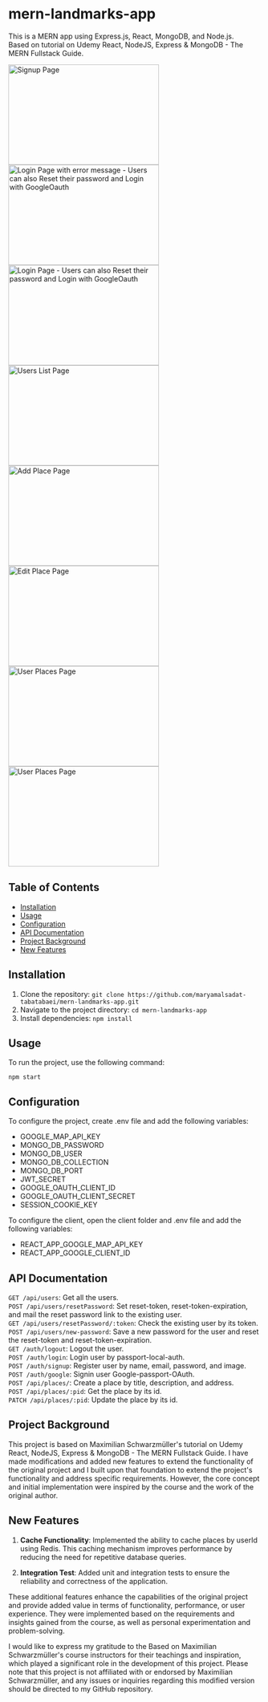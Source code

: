 
# mern-landmarks-app

This is a MERN app using Express.js, React, MongoDB, and Node.js.<br>
Based on tutorial on Udemy React, NodeJS, Express & MongoDB - The MERN Fullstack Guide.

<img src="https://github.com/maryamalsadat-tabatabaei/mern-e-commerce-app/assets/87692864/6b4b01c0-2bf8-4b06-8fd1-b416a00ae168" alt="Signup Page" width="300" height="200">
<img src="https://github.com/maryamalsadat-tabatabaei/mern-e-commerce-app/assets/87692864/156decb6-8f3a-47e7-a760-0a29195acb72" alt="Login Page with error message - Users can also Reset their password and Login with GoogleOauth" width="300" height="200">
<img src="https://github.com/maryamalsadat-tabatabaei/mern-e-commerce-app/assets/87692864/1c4d17f7-0742-4273-9a65-ccb93db47ed1" alt="Login Page - Users can also Reset their password and Login with GoogleOauth" width="300" height="200">
<img src="https://github.com/maryamalsadat-tabatabaei/mern-e-commerce-app/assets/87692864/25d7e94b-a21d-4b2f-babb-69bd64041073" alt="Users List Page" width="300" height=200">
<img src="https://github.com/maryamalsadat-tabatabaei/mern-e-commerce-app/assets/87692864/514328d4-34c8-4936-9d6e-ca4933191730" alt="Add Place Page" width="300" height="200">
<img src="https://github.com/maryamalsadat-tabatabaei/mern-e-commerce-app/assets/87692864/5ef6dd16-31ea-4937-b7f6-0f0e316e0c10" alt="Edit Place Page" width="300" height="200">
<img src="https://github.com/maryamalsadat-tabatabaei/mern-e-commerce-app/assets/87692864/ac8b2672-c6ec-4cf9-b75e-18cf5eb2aa6d" alt="User Places Page" width="300" height="200">
<img src="https://github.com/maryamalsadat-tabatabaei/mern-e-commerce-app/assets/87692864/fed551d8-3a94-40c0-9e51-bdead9f34b68" alt="User Places Page" width="300" height="200">

## Table of Contents

- [Installation](#installation)
- [Usage](#usage)
- [Configuration](#configuration)
- [API Documentation](#api-documentation)
- [Project Background](#project-background)
- [New Features](#new-features)

## Installation

1. Clone the repository: `git clone https://github.com/maryamalsadat-tabatabaei/mern-landmarks-app.git`
2. Navigate to the project directory: `cd mern-landmarks-app`
3. Install dependencies: `npm install`

## Usage

To run the project, use the following command:

<pre><code>npm start</code></pre>

## Configuration

To configure the project, create .env file and add the following variables:

- GOOGLE_MAP_API_KEY
- MONGO_DB_PASSWORD
- MONGO_DB_USER
- MONGO_DB_COLLECTION
- MONGO_DB_PORT
- JWT_SECRET
- GOOGLE_OAUTH_CLIENT_ID
- GOOGLE_OAUTH_CLIENT_SECRET
- SESSION_COOKIE_KEY

To configure the client, open the client folder and .env file and add the following variables:

- REACT_APP_GOOGLE_MAP_API_KEY
- REACT_APP_GOOGLE_CLIENT_ID

## API Documentation

`GET /api/users`: Get all the users.<br>
`POST /api/users/resetPassword`: Set reset-token, reset-token-expiration, and mail the reset password link to the existing user.<br>
`GET /api/users/resetPassword/:token`: Check the existing user by its token.<br>
`POST /api/users/new-password`: Save a new password for the user and reset the reset-token and reset-token-expiration.<br>
`GET /auth/logout`: Logout the user.<br>
`POST /auth/login`: Login user by passport-local-auth.<br>
`POST /auth/signup`: Register user by name, email, password, and image.<br>
`POST /auth/google`: Signin user Google-passport-OAuth.<br>
`POST /api/places/`: Create a place by title, description, and address.<br>
`POST /api/places/:pid`: Get the place by its id. <br>
`PATCH /api/places/:pid`: Update the place by its id. <br>

## Project Background

This project is based on Maximilian Schwarzmüller's tutorial on Udemy React, NodeJS, Express & MongoDB - The MERN Fullstack Guide. I have made modifications and added new features to extend the functionality of the original project and I built upon that foundation to extend the project's functionality and address specific requirements. However, the core concept and initial implementation were inspired by the course and the work of the original author.

## New Features

1. **Cache Functionality**: Implemented the ability to cache places by userId using Redis. This caching mechanism improves performance by reducing the need for repetitive database queries.

2. **Integration Test**: Added unit and integration tests to ensure the reliability and correctness of the application. 

These additional features enhance the capabilities of the original project and provide added value in terms of functionality, performance, or user experience. They were implemented based on the requirements and insights gained from the course, as well as personal experimentation and problem-solving.

I would like to express my gratitude to the Based on Maximilian Schwarzmüller's course instructors for their teachings and inspiration, which played a significant role in the development of this project. Please note that this project is not affiliated with or endorsed by Maximilian Schwarzmüller, and any issues or inquiries regarding this modified version should be directed to my GitHub repository.

